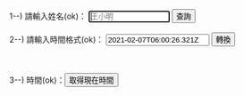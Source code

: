 <html>
<head>
<meta charset="UTF-8" />
<script type="text/javascript">
</script>
</head>
<body>
1--) 請輸入姓名(ok)：
<input type="text" id="name" placeholder="王小明" size="15" autofocus/>
<input type="button" name="list" value="查詢" onclick="result();"> <!--  all.js -->
<br><br>  
2--) 請輸入時間格式(ok)：
<input id="text" id="UTCtime" value="2021-02-07T06:00:26.321Z" placeholder="2021-02-07T06:00:26.321Z" size="20" autofocus/>
<input type="button" value="轉換" onclick="timezone();">
<p id="tzok"></p>
<br><br>
3--) 時間(ok)：<input type="button" value="取得現在時間" onclick="gettime();">
<p id="nowt"></p>
<br><br> 

<font size="1"><span id="result"></span></font><br>
<font size="1"><span id="result"></span></font><br>
<script src="./all.js"></script>

</body>
</html>
